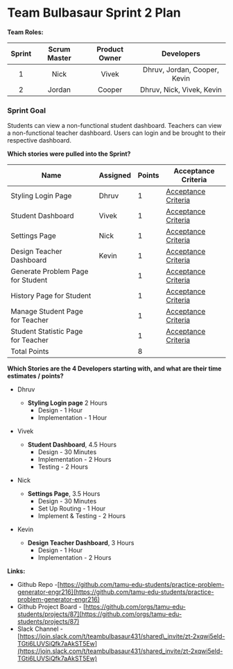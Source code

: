 

# Team Bulbasaur Sprint 2 Plan

**Team Roles:**

| Sprint | Scrum Master | Product Owner | Developers |
| :---: | :---: | :---: | :---: |
| 1 | Nick | Vivek | Dhruv, Jordan, Cooper, Kevin |
| 2 | Jordan | Cooper | Dhruv, Nick, Vivek, Kevin |

### Sprint Goal
Students can view a non-functional student dashboard. Teachers can view a non-functional teacher dashboard. Users can login and be brought to their respective dashboard. <br>


**Which stories were pulled into the Sprint?**

| Name                               | Assigned   | Points | Acceptance Criteria                                                                                                             |
|------------------------------------|------------|--------|---------------------------------------------------------------------------------------------------------------------------------|
| Styling Login Page           |  Dhruv  | 1      | [Acceptance Criteria](https://github.com/orgs/tamu-edu-students/projects/87/views/1?filterQuery=&pane=issue&itemId=95902096)                                                                       |
| Student Dashboard         |  Vivek  | 1      | [Acceptance Criteria](https://github.com/orgs/tamu-edu-students/projects/87/views/1?filterQuery=&pane=issue&itemId=95902028)                                                                         |
| Settings Page              |  Nick  | 1      | [Acceptance Criteria](https://github.com/orgs/tamu-edu-students/projects/87/views/1?filterQuery=&pane=issue&itemId=93212857)                                                                                                       |
| Design Teacher Dashboard               |  Kevin  | 1      | [Acceptance Criteria](https://github.com/orgs/tamu-edu-students/projects/87/views/1?filterQuery=&pane=issue&itemId=95902035)                                                |
| Generate Problem Page for Student |    | 1      | [Acceptance Criteria](https://github.com/orgs/tamu-edu-students/projects/87/views/1?filterQuery=&pane=issue&itemId=95902663)                                                                                                       |
| History Page for Student        |    | 1      | [Acceptance Criteria](https://github.com/orgs/tamu-edu-students/projects/87/views/1?filterQuery=&pane=issue&itemId=95902170)                                                                                                       |
| Manage Student Page for Teacher          |    | 1      | [Acceptance Criteria](https://github.com/orgs/tamu-edu-students/projects/87/views/1?filterQuery=&pane=issue&itemId=95902340)                                                                                                       |
| Student Statistic Page for Teacher |    | 1      | [Acceptance Criteria](https://github.com/orgs/tamu-edu-students/projects/87/views/1?filterQuery=&pane=issue&itemId=95902403)                                                                                                       |
| Total Points|    | 8      |                                                                                                      |





**Which Stories are the 4 Developers starting with, and what are their time estimates / points?**
 
* Dhruv   
  * **Styling Login page** 2 Hours
     * Design - 1 Hour
     * Implementation - 1 Hour

* Vivek  
  * **Student Dashboard**, 4.5 Hours
     * Design - 30 Minutes
     * Implementation - 2 Hours
     * Testing - 2 Hours

* Nick   
  * **Settings Page**, 3.5 Hours
     * Design - 30 Minutes
     * Set Up Routing - 1 Hour
     * Implement & Testing - 2 Hours
     
* Kevin   
  * **Design Teacher Dashboard**, 3 Hours
     * Design - 1 Hour
     * Implementation - 2 Hours


**Links:**

* Github Repo \-[https://github.com/tamu-edu-students/practice-problem-generator-engr216](https://github.com/tamu-edu-students/practice-problem-generator-engr216)  
* Github Project Board \- [https://github.com/orgs/tamu-edu-students/projects/87](https://github.com/orgs/tamu-edu-students/projects/87)  
* Slack Channel \- [https://join.slack.com/t/teambulbasaur431/shared\_invite/zt-2xqwi5eld-TGti6LUVSiQfk7aAkST5Ew](https://join.slack.com/t/teambulbasaur431/shared_invite/zt-2xqwi5eld-TGti6LUVSiQfk7aAkST5Ew)
